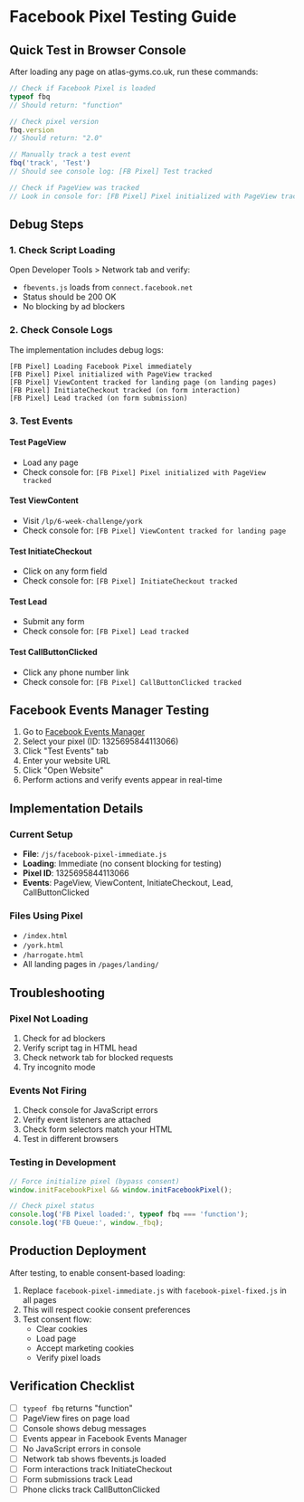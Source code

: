 # Facebook Pixel Testing Guide

## Quick Test in Browser Console

After loading any page on atlas-gyms.co.uk, run these commands:

```javascript
// Check if Facebook Pixel is loaded
typeof fbq
// Should return: "function"

// Check pixel version
fbq.version
// Should return: "2.0"

// Manually track a test event
fbq('track', 'Test')
// Should see console log: [FB Pixel] Test tracked

// Check if PageView was tracked
// Look in console for: [FB Pixel] Pixel initialized with PageView tracked
```

## Debug Steps

### 1. Check Script Loading
Open Developer Tools > Network tab and verify:
- `fbevents.js` loads from `connect.facebook.net`
- Status should be 200 OK
- No blocking by ad blockers

### 2. Check Console Logs
The implementation includes debug logs:
```
[FB Pixel] Loading Facebook Pixel immediately
[FB Pixel] Pixel initialized with PageView tracked
[FB Pixel] ViewContent tracked for landing page (on landing pages)
[FB Pixel] InitiateCheckout tracked (on form interaction)
[FB Pixel] Lead tracked (on form submission)
```

### 3. Test Events

#### Test PageView
- Load any page
- Check console for: `[FB Pixel] Pixel initialized with PageView tracked`

#### Test ViewContent
- Visit `/lp/6-week-challenge/york`
- Check console for: `[FB Pixel] ViewContent tracked for landing page`

#### Test InitiateCheckout
- Click on any form field
- Check console for: `[FB Pixel] InitiateCheckout tracked`

#### Test Lead
- Submit any form
- Check console for: `[FB Pixel] Lead tracked`

#### Test CallButtonClicked
- Click any phone number link
- Check console for: `[FB Pixel] CallButtonClicked tracked`

## Facebook Events Manager Testing

1. Go to [Facebook Events Manager](https://business.facebook.com/events_manager)
2. Select your pixel (ID: 1325695844113066)
3. Click "Test Events" tab
4. Enter your website URL
5. Click "Open Website"
6. Perform actions and verify events appear in real-time

## Implementation Details

### Current Setup
- **File**: `/js/facebook-pixel-immediate.js`
- **Loading**: Immediate (no consent blocking for testing)
- **Pixel ID**: 1325695844113066
- **Events**: PageView, ViewContent, InitiateCheckout, Lead, CallButtonClicked

### Files Using Pixel
- `/index.html`
- `/york.html`
- `/harrogate.html`
- All landing pages in `/pages/landing/`

## Troubleshooting

### Pixel Not Loading
1. Check for ad blockers
2. Verify script tag in HTML head
3. Check network tab for blocked requests
4. Try incognito mode

### Events Not Firing
1. Check console for JavaScript errors
2. Verify event listeners are attached
3. Check form selectors match your HTML
4. Test in different browsers

### Testing in Development
```javascript
// Force initialize pixel (bypass consent)
window.initFacebookPixel && window.initFacebookPixel();

// Check pixel status
console.log('FB Pixel loaded:', typeof fbq === 'function');
console.log('FB Queue:', window._fbq);
```

## Production Deployment

After testing, to enable consent-based loading:

1. Replace `facebook-pixel-immediate.js` with `facebook-pixel-fixed.js` in all pages
2. This will respect cookie consent preferences
3. Test consent flow:
   - Clear cookies
   - Load page
   - Accept marketing cookies
   - Verify pixel loads

## Verification Checklist

- [ ] `typeof fbq` returns "function"
- [ ] PageView fires on page load
- [ ] Console shows debug messages
- [ ] Events appear in Facebook Events Manager
- [ ] No JavaScript errors in console
- [ ] Network tab shows fbevents.js loaded
- [ ] Form interactions track InitiateCheckout
- [ ] Form submissions track Lead
- [ ] Phone clicks track CallButtonClicked